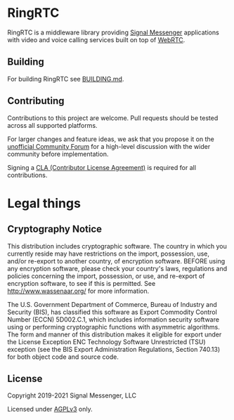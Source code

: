 # RingRTC

RingRTC is a middleware library providing [Signal Messenger](https://www.signal.org/) applications with video and voice calling services built on top of [WebRTC](https://webrtc.org/).

## Building

For building RingRTC see [BUILDING.md](BUILDING.md).

## Contributing
Contributions to this project are welcome. Pull requests should be tested across all supported platforms.

For larger changes and feature ideas, we ask that you propose it on the [unofficial Community Forum](https://community.signalusers.org) for a high-level discussion with the wider community before implementation.

Signing a [CLA (Contributor License Agreement)](https://signal.org/cla/) is required for all contributions.

# Legal things
## Cryptography Notice

This distribution includes cryptographic software. The country in which you currently reside may have restrictions on the import, possession, use, and/or re-export to another country, of encryption software. BEFORE using any encryption software, please check your country's laws, regulations and policies concerning the import, possession, or use, and re-export of encryption software, to see if this is permitted.  See <http://www.wassenaar.org/> for more information.

The U.S. Government Department of Commerce, Bureau of Industry and Security (BIS), has classified this software as Export Commodity Control Number (ECCN) 5D002.C.1, which includes information security software using or performing cryptographic functions with asymmetric algorithms. The form and manner of this distribution makes it eligible for export under the License Exception ENC Technology Software Unrestricted (TSU) exception (see the BIS Export Administration Regulations, Section 740.13) for both object code and source code.

## License

Copyright 2019-2021 Signal Messenger, LLC<br/>

Licensed under [AGPLv3](https://www.gnu.org/licenses/agpl-3.0.html) only.
